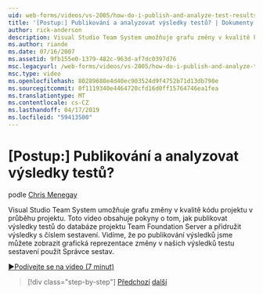 ```yaml
---
uid: web-forms/videos/vs-2005/how-do-i-publish-and-analyze-test-results
title: '[Postup:] Publikování a analyzovat výsledky testů? | Dokumenty Microsoft'
author: rick-anderson
description: Visual Studio Team System umožňuje grafu změny v kvalitě kódu projektu v průběhu projektu. Toto video obsahuje pokyny o tom, jak publ....
ms.author: riande
ms.date: 07/16/2007
ms.assetid: 9fb155e0-1379-482c-963d-af7dc0397d76
msc.legacyurl: /web-forms/videos/vs-2005/how-do-i-publish-and-analyze-test-results
msc.type: video
ms.openlocfilehash: 80289680e4d40ec903524d9f4752b71d13db790e
ms.sourcegitcommit: 0f1119340e4464720cfd16d0ff15764746ea1fea
ms.translationtype: MT
ms.contentlocale: cs-CZ
ms.lasthandoff: 04/17/2019
ms.locfileid: "59413500"
---
```

# <a name="how-do-i-publish-and-analyze-test-results"></a>[Postup:] Publikování a analyzovat výsledky testů?

podle [Chris Menegay](https://twitter.com/CMenegay)

Visual Studio Team System umožňuje grafu změny v kvalitě kódu projektu v průběhu projektu. Toto video obsahuje pokyny o tom, jak publikovat výsledky testů do databáze projektu Team Foundation Server a přidružit výsledky s číslem sestavení. Vidíme, že po publikování výsledků jsme můžete zobrazit grafická reprezentace změny v našich výsledků testu sestavení použít Správce sestav.

[&#9654;Podívejte se na video (7 minut)](https://channel9.msdn.com/Blogs/ASP-NET-Site-Videos/how-do-i-publish-and-analyze-test-results)

> [!div class="step-by-step"]
> [Předchozí](how-do-i-use-generic-tests.md)
> [další](how-do-i-discover-application-changes-prior-to-deployment.md)
